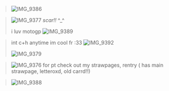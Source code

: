 
> ![IMG_9386](https://github.com/user-attachments/assets/2949f5ca-c295-454c-8fbb-543c3a4c671d)

>  ![IMG_9377](https://github.com/user-attachments/assets/a18d1395-27a1-4928-b145-9cfe81aafaf3)     _scar!!_ ^_^
>
> i luv motogp ![IMG_9389](https://github.com/user-attachments/assets/7cd6dbfe-8947-48b2-84cf-c1d8bd92955c)

> 
>  int c+h anytime im cool fr :33 ![IMG_9392](https://github.com/user-attachments/assets/6d7473fc-3599-48bd-ac69-c7fbf43987da)
> 
> ![IMG_9379](https://github.com/user-attachments/assets/4c6ba710-e84d-43ee-a949-9adc48988512)

> ![IMG_9376](https://github.com/user-attachments/assets/a3d5dd71-aedd-4d20-a8a8-ed476cbe064b)  for pt check out my strawpages, rentry ( has main strawpage, letteroxd, old carrd!!)

>  ![IMG_9388](https://github.com/user-attachments/assets/987fa085-21d4-4cda-9292-ee66e9e0a914)
